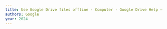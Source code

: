 ```yaml
---
title: Use Google Drive files offline - Computer - Google Drive Help — support.google.com
authors: Google
year: 2024
---
```


